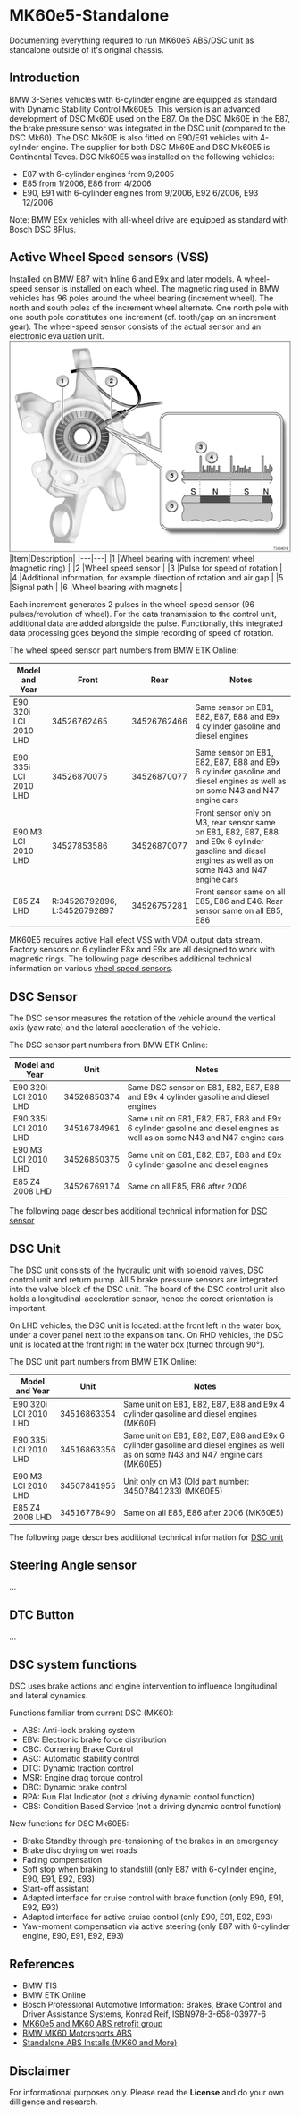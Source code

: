 # MK60e5-Standalone

Documenting everything required to run MK60e5 ABS/DSC unit as standalone outside of it's original chassis.

## Introduction

BMW 3-Series vehicles with 6-cylinder engine are equipped as standard with Dynamic Stability Control Mk60E5. This version is an advanced development of DSC Mk60E used on the E87. On the DSC Mk60E in the E87, the brake pressure sensor was integrated in the DSC unit (compared to the DSC Mk60). The DSC Mk60E is also fitted on E90/E91 vehicles with 4-cylinder engine. The supplier for both DSC Mk60E and DSC Mk60E5 is Continental Teves.
DSC Mk60E5 was installed on the following vehicles:

- E87 with 6-cylinder engines from 9/2005
- E85 from 1/2006, E86 from 4/2006
- E90, E91 with 6-cylinder engines from 9/2006, E92 6/2006, E93 12/2006

Note: BMW E9x vehicles with all-wheel drive are equipped as standard with Bosch DSC 8Plus.

## Active Wheel Speed sensors (VSS)

Installed on BMW E87 with Inline 6 and E9x and later models. A wheel-speed sensor is installed on each wheel. The magnetic ring used in BMW vehicles has 96 poles around the wheel bearing (increment wheel). The north and south poles of the increment wheel alternate.
One north pole with one south pole constitutes one increment (cf. tooth/gap on an increment gear).
The wheel-speed sensor consists of the actual sensor and an electronic evaluation unit.
![Construction](Pictures/ActiveVSS-01.png)
|Item|Description|
|---|---|
|1 |Wheel bearing with increment wheel (magnetic ring) |
|2 |Wheel speed sensor |
|3 |Pulse for speed of rotation |
|4 |Additional information, for example direction of rotation and air gap |
|5 |Signal path |
|6 |Wheel bearing with magnets |

Each increment generates 2 pulses in the wheel-speed sensor (96 pulses/revolution of wheel). For the data transmission to the control unit, additional data are added alongside the pulse. Functionally, this integrated data processing goes beyond the simple recording of speed of rotation.

The wheel speed sensor part numbers from BMW ETK Online:

|Model and Year|Front|Rear|Notes|
|---|---|---|---|
|E90 320i LCI 2010 LHD |34526762465 |34526762466 |Same sensor on E81, E82, E87, E88 and E9x 4 cylinder gasoline and diesel engines |
|E90 335i LCI 2010 LHD |34526870075 |34526870077 |Same sensor on E81, E82, E87, E88 and E9x 6 cylinder gasoline and diesel engines as well as on some N43 and N47 engine cars |
|E90 M3 LCI 2010 LHD |34527853586 |34526870077 |Front sensor only on M3, rear sensor same on E81, E82, E87, E88 and E9x 6 cylinder gasoline and diesel engines as well as on some N43 and N47 engine cars |
|E85 Z4  LHD |R:34526792896, L:34526792897 |34526757281 |Front sensor same on all E85, E86 and E46. Rear sensor same on all E85, E86 |

MK60E5 requires active Hall efect VSS with VDA output data stream. Factory sensors on 6 cylinder E8x and E9x are all designed to work with magnetic rings. The following page describes additional technical information on various [vheel speed sensors](MK60E5-Components/WheelSpeedSensors.md).

## DSC Sensor

The DSC sensor measures the rotation of the vehicle around the vertical axis (yaw rate) and the lateral acceleration of the vehicle.

The DSC sensor part numbers from BMW ETK Online:

|Model and Year|Unit |Notes|
|---|---|---|
|E90 320i LCI 2010 LHD |34526850374 |Same DSC sensor on E81, E82, E87, E88 and E9x 4 cylinder gasoline and diesel engines |
|E90 335i LCI 2010 LHD |34516784961 |Same unit on E81, E82, E87, E88 and E9x 6 cylinder gasoline and diesel engines as well as on some N43 and N47 engine cars |
|E90 M3 LCI 2010 LHD |34526850375 |Same unit on E81, E82, E87, E88 and E9x 6 cylinder gasoline and diesel engines |
|E85 Z4 2008 LHD |34526769174 |Same on all E85, E86 after 2006 |

The following page describes additional technical information for [DSC sensor](MK60E5-Components/DSCSensor.md)

## DSC Unit

The DSC unit consists of the hydraulic unit with solenoid valves, DSC control unit and return pump. All 5 brake pressure sensors are integrated into the valve block of the DSC unit. The board of the DSC control unit also holds a longitudinal-acceleration sensor, hence the corect orientation is important.

On LHD vehicles, the DSC unit is located: at the front left in the water box, under a cover panel next to the expansion tank. On RHD vehicles, the DSC unit is located at the front right in the water box (turned through 90°).

The DSC unit part numbers from BMW ETK Online:

|Model and Year|Unit |Notes|
|---|---|---|
|E90 320i LCI 2010 LHD |34516863354 |Same unit on E81, E82, E87, E88 and E9x 4 cylinder gasoline and diesel engines (MK60E) |
|E90 335i LCI 2010 LHD |34516863356 |Same unit on E81, E82, E87, E88 and E9x 6 cylinder gasoline and diesel engines as well as on some N43 and N47 engine cars (MK60E5) |
|E90 M3 LCI 2010 LHD |34507841955 |Unit only on M3 (Old part number: 34507841233) (MK60E5)|
|E85 Z4 2008 LHD |34516778490 |Same on all E85, E86 after 2006 (MK60E5)|

The following page describes additional technical information for [DSC unit](MK60E5-Components/DSCUnit.md)

## Steering Angle sensor

...

## DTC Button

...

## DSC system functions

DSC uses brake actions and engine intervention to influence longitudinal and lateral dynamics.

Functions familiar from current DSC (MK60):

- ABS: Anti-lock braking system
- EBV: Electronic brake force distribution
- CBC: Cornering Brake Control
- ASC: Automatic stability control
- DTC: Dynamic traction control
- MSR: Engine drag torque control
- DBC: Dynamic brake control
- RPA: Run Flat Indicator (not a driving dynamic control function)
- CBS: Condition Based Service (not a driving dynamic control function)

New functions for DSC Mk60E5:

- Brake Standby through pre-tensioning of the brakes in an emergency
- Brake disc drying on wet roads
- Fading compensation
- Soft stop when braking to standstill (only E87 with 6-cylinder engine, E90, E91, E92, E93)
- Start-off assistant
- Adapted interface for cruise control with brake function (only E90, E91, E92, E93)
- Adapted interface for active cruise control (only E90, E91, E92, E93)
- Yaw-moment compensation via active steering (only E87 with 6-cylinder engine, E90, E91, E92, E93)

## References

- BMW TIS
- BMW ETK Online
- Bosch Professional Automotive Information: Brakes, Brake Control and Driver Assistance Systems, Konrad Reif, ISBN978-3-658-03977-6
- [MK60e5 and MK60 ABS retrofit group](https://www.facebook.com/groups/807702710448164)
- [BMW MK60 Motorsports ABS](https://www.facebook.com/groups/1056638784424876)
- [Standalone ABS Installs (MK60 and More)](https://grassrootsmotorsports.com/forum/grm/standalone-abs-installs-mk60-and-more/248099/page1/)

## Disclaimer

For informational purposes only. Please read the **License** and do your own dilligence and research.
